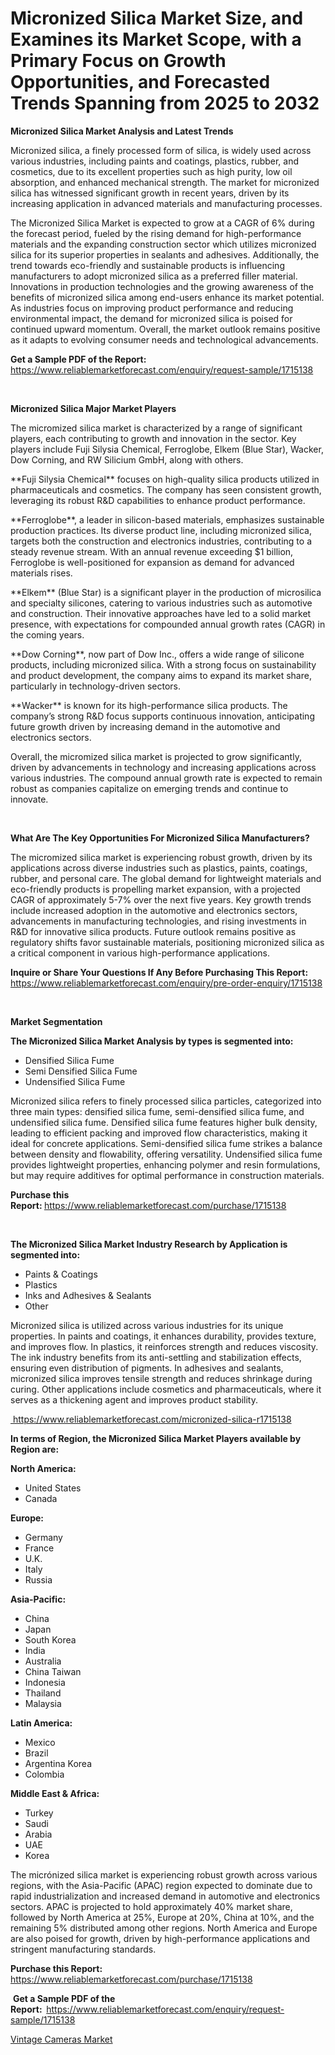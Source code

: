 <p><h1>Micronized Silica Market Size, and Examines its Market Scope, with a Primary Focus on Growth Opportunities, and Forecasted Trends Spanning from 2025 to 2032</h1></p><p><strong>Micronized Silica Market Analysis and Latest Trends</strong></p>
<p><p>Micronized silica, a finely processed form of silica, is widely used across various industries, including paints and coatings, plastics, rubber, and cosmetics, due to its excellent properties such as high purity, low oil absorption, and enhanced mechanical strength. The market for micronized silica has witnessed significant growth in recent years, driven by its increasing application in advanced materials and manufacturing processes.</p><p>The Micronized Silica Market is expected to grow at a CAGR of 6% during the forecast period, fueled by the rising demand for high-performance materials and the expanding construction sector which utilizes micronized silica for its superior properties in sealants and adhesives. Additionally, the trend towards eco-friendly and sustainable products is influencing manufacturers to adopt micronized silica as a preferred filler material. Innovations in production technologies and the growing awareness of the benefits of micronized silica among end-users enhance its market potential. As industries focus on improving product performance and reducing environmental impact, the demand for micronized silica is poised for continued upward momentum. Overall, the market outlook remains positive as it adapts to evolving consumer needs and technological advancements.</p></p>
<p><strong>Get a Sample PDF of the Report:&nbsp;</strong> <a href="https://www.reliablemarketforecast.com/enquiry/request-sample/1715138?utm_campaign=3225&utm_medium=2&utm_source=Github&utm_content=ia&utm_term=28032025&utm_id=micronized-silica">https://www.reliablemarketforecast.com/enquiry/request-sample/1715138</a></p>
<p>&nbsp;</p>
<p><strong>Micronized Silica Major Market Players</strong></p>
<p><p>The micromized silica market is characterized by a range of significant players, each contributing to growth and innovation in the sector. Key players include Fuji Silysia Chemical, Ferroglobe, Elkem (Blue Star), Wacker, Dow Corning, and RW Silicium GmbH, along with others.</p><p>**Fuji Silysia Chemical** focuses on high-quality silica products utilized in pharmaceuticals and cosmetics. The company has seen consistent growth, leveraging its robust R&D capabilities to enhance product performance.</p><p>**Ferroglobe**, a leader in silicon-based materials, emphasizes sustainable production practices. Its diverse product line, including micronized silica, targets both the construction and electronics industries, contributing to a steady revenue stream. With an annual revenue exceeding $1 billion, Ferroglobe is well-positioned for expansion as demand for advanced materials rises.</p><p>**Elkem** (Blue Star) is a significant player in the production of microsilica and specialty silicones, catering to various industries such as automotive and construction. Their innovative approaches have led to a solid market presence, with expectations for compounded annual growth rates (CAGR) in the coming years.</p><p>**Dow Corning**, now part of Dow Inc., offers a wide range of silicone products, including micronized silica. With a strong focus on sustainability and product development, the company aims to expand its market share, particularly in technology-driven sectors.</p><p>**Wacker** is known for its high-performance silica products. The company’s strong R&D focus supports continuous innovation, anticipating future growth driven by increasing demand in the automotive and electronics sectors.</p><p>Overall, the micromized silica market is projected to grow significantly, driven by advancements in technology and increasing applications across various industries. The compound annual growth rate is expected to remain robust as companies capitalize on emerging trends and continue to innovate.</p></p>
<p>&nbsp;</p>
<p><strong>What Are The Key Opportunities For Micronized Silica Manufacturers?</strong></p>
<p><p>The micromized silica market is experiencing robust growth, driven by its applications across diverse industries such as plastics, paints, coatings, rubber, and personal care. The global demand for lightweight materials and eco-friendly products is propelling market expansion, with a projected CAGR of approximately 5-7% over the next five years. Key growth trends include increased adoption in the automotive and electronics sectors, advancements in manufacturing technologies, and rising investments in R&D for innovative silica products. Future outlook remains positive as regulatory shifts favor sustainable materials, positioning micronized silica as a critical component in various high-performance applications.</p></p>
<p><strong>Inquire or Share Your Questions If Any Before Purchasing This Report:</strong> <a href="https://www.reliablemarketforecast.com/enquiry/pre-order-enquiry/1715138?utm_campaign=3225&utm_medium=2&utm_source=Github&utm_content=ia&utm_term=28032025&utm_id=micronized-silica">https://www.reliablemarketforecast.com/enquiry/pre-order-enquiry/1715138</a></p>
<p>&nbsp;</p>
<p><strong>Market Segmentation</strong></p>
<p><strong>The Micronized Silica Market Analysis by types is segmented into:</strong></p>
<p><ul><li>Densified Silica Fume</li><li>Semi Densified Silica Fume</li><li>Undensified Silica Fume</li></ul></p>
<p><p>Micronized silica refers to finely processed silica particles, categorized into three main types: densified silica fume, semi-densified silica fume, and undensified silica fume. Densified silica fume features higher bulk density, leading to efficient packing and improved flow characteristics, making it ideal for concrete applications. Semi-densified silica fume strikes a balance between density and flowability, offering versatility. Undensified silica fume provides lightweight properties, enhancing polymer and resin formulations, but may require additives for optimal performance in construction materials.</p></p>
<p><strong>Purchase this Report:&nbsp;</strong><a href="https://www.reliablemarketforecast.com/purchase/1715138?utm_campaign=3225&utm_medium=2&utm_source=Github&utm_content=ia&utm_term=28032025&utm_id=micronized-silica">https://www.reliablemarketforecast.com/purchase/1715138</a></p>
<p>&nbsp;</p>
<p><strong>The Micronized Silica Market Industry Research by Application is segmented into:</strong></p>
<p><ul><li>Paints & Coatings</li><li>Plastics</li><li>Inks and Adhesives & Sealants</li><li>Other</li></ul></p>
<p><p>Micronized silica is utilized across various industries for its unique properties. In paints and coatings, it enhances durability, provides texture, and improves flow. In plastics, it reinforces strength and reduces viscosity. The ink industry benefits from its anti-settling and stabilization effects, ensuring even distribution of pigments. In adhesives and sealants, micronized silica improves tensile strength and reduces shrinkage during curing. Other applications include cosmetics and pharmaceuticals, where it serves as a thickening agent and improves product stability.</p></p>
<p><a href="https://www.reliablemarketforecast.com/micronized-silica-r1715138?utm_campaign=3225&utm_medium=2&utm_source=Github&utm_content=ia&utm_term=28032025&utm_id=micronized-silica">&nbsp;https://www.reliablemarketforecast.com/micronized-silica-r1715138</a></p>
<p><strong>In terms of Region, the Micronized Silica Market Players available by Region are:</strong></p>
<p>
    <p> <strong> North America: </strong>
        <ul>
            <li>United States</li>
            <li>Canada</li>
        </ul>
        </p> 
    <p> <strong> Europe: </strong>
        <ul>
            <li>Germany</li>
            <li>France</li>
            <li>U.K.</li>
            <li>Italy</li>
            <li>Russia</li>
        </ul>
        </p> 
    <p> <strong> Asia-Pacific: </strong>
        <ul>
            <li>China</li>
            <li>Japan</li>
            <li>South Korea</li>
            <li>India</li>
            <li>Australia</li>
            <li>China Taiwan</li>
            <li>Indonesia</li>
            <li>Thailand</li>
            <li>Malaysia</li>
        </ul>
        </p> 
    <p> <strong> Latin America: </strong>
        <ul>
            <li>Mexico</li>
            <li>Brazil</li>
            <li>Argentina Korea</li>
            <li>Colombia</li>
        </ul>
        </p> 
    <p> <strong> Middle East & Africa: </strong>
        <ul>
            <li>Turkey</li>
            <li>Saudi</li>
            <li>Arabia</li>
            <li>UAE</li>
            <li>Korea</li>
        </ul>
    </p>
    </p>
<p><p>The micrónized silica market is experiencing robust growth across various regions, with the Asia-Pacific (APAC) region expected to dominate due to rapid industrialization and increased demand in automotive and electronics sectors. APAC is projected to hold approximately 40% market share, followed by North America at 25%, Europe at 20%, China at 10%, and the remaining 5% distributed among other regions. North America and Europe are also poised for growth, driven by high-performance applications and stringent manufacturing standards.</p></p>
<p><strong>Purchase this Report: </strong><a href="https://www.reliablemarketforecast.com/purchase/1715138?utm_campaign=3225&utm_medium=2&utm_source=Github&utm_content=ia&utm_term=28032025&utm_id=micronized-silica">https://www.reliablemarketforecast.com/purchase/1715138</a></p>
<p>&nbsp;<strong>Get a Sample PDF of the Report:&nbsp;&nbsp;</strong><a href="https://www.reliablemarketforecast.com/enquiry/request-sample/1715138?utm_campaign=3225&utm_medium=2&utm_source=Github&utm_content=ia&utm_term=28032025&utm_id=micronized-silica">https://www.reliablemarketforecast.com/enquiry/request-sample/1715138</a></p>
<p><strong></strong></p>
<p><p><a href="https://github.com/doljanzwald/Market-Research-Report-List-1/blob/main/vintage-cameras-market.md?utm_campaign=3225&utm_medium=2&utm_source=Github&utm_content=ia&utm_term=28032025&utm_id=micronized-silica">Vintage Cameras Market</a></p></p>